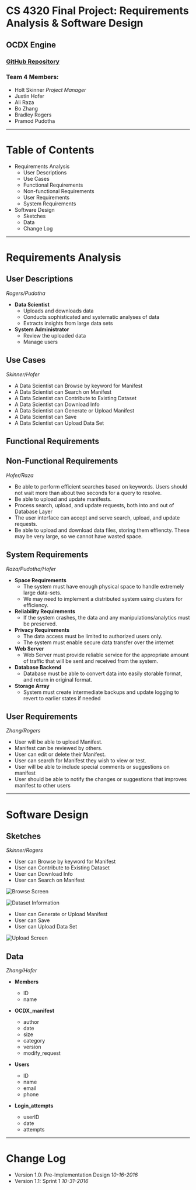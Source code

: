 # CS 4320 Final Project: Requirements Analysis & Software Design

## OCDX Engine

### [GitHub Repository](https://github.com/holtwashere/CS4320-FinalProject)

### Team 4 Members:
  - Holt Skinner *Project Manager*
  - Justin Hofer
  - Ali Raza
  - Bo Zhang
  - Bradley Rogers
  - Pramod Pudotha

---

# Table of Contents
- Requirements Analysis
  - User Descriptions
  - Use Cases
  - Functional Requirements
  - Non-functional Requirements
  - User Requirements
  - System Requirements
- Software Design
  - Sketches
  - Data
  - Change Log

---

# Requirements Analysis

## User Descriptions
*Rogers/Pudotha*

- **Data Scientist**
  - Uploads and downloads data
  - Conducts sophisticated and systematic analyses of data
  - Extracts insights from large data sets
- **System Administrator**
  - Review the uploaded data
  - Manage users

## Use Cases
*Skinner/Hofer*
- A Data Scientist can Browse by keyword for Manifest
- A Data Scientist can Search on Manifest
- A Data Scientist can Contribute to Existing Dataset
- A Data Scientist can Download Info
- A Data Scientist can Generate or Upload Manifest
- A Data Scientist can Save
- A Data Scientist can Upload Data Set

## Functional Requirements


## Non-Functional Requirements
*Hofer/Raza*
- Be able to perform efficient searches based on keywords. Users should not wait more than about two seconds for a query to resolve.
- Be able to upload and update manifests.
- Process search, upload, and update requests, both into and out of Database Layer
- The user interface can accept and serve search, upload, and update requests.
- Be able to upload and download data files, storing them effiencty. These may be very large, so we cannot have wasted space.

## System Requirements
*Raza/Pudotha/Hofer*
- **Space Requirements**
	- The system must have enough physical space to handle extremely large data-sets.
	- We may need to implement a distributed system using clusters for efficiency.
- **Reliability Requirements**
	- If the system crashes, the data and any manipulations/analytics must be preserved.
- **Privacy Requirements**
	- The data access must be limited to authorized users only.
	- The system must enable secure data transfer over the internet
- **Web Server**
  - Web Server must provide reliable service for the appropriate amount of traffic that will be sent and received from the system.
- **Database Backend**
  - Database must be able to convert data into easily storable format, and return in original format.
- **Storage Array**
  - System must create intermediate backups and update logging to revert to earlier states if needed

## User Requirements
*Zhang/Rogers*
- User will be able to upload Manifest.
- Manifest can be reviewed by others.
- User can edit or delete their Manifest.
- User can search for Manifest they wish to view or test.
- User will be able to include special comments or suggestions on manifest
- User should be able to notify the changes or suggestions that improves manifest to other users

---

# Software Design

## Sketches
*Skinner/Rogers*
- User can Browse by keyword for Manifest
- User can Contribute to Existing Dataset
- User can Download Info
- User can Search on Manifest

![Browse Screen](./Scan4.jpg)

![Dataset Information](./Scan5.jpg)

- User can Generate or Upload Manifest
- User can Save
- User can Upload Data Set

![Upload Screen](./Scan3.jpeg)

## Data
*Zhang/Hofer*

- **Members**
    - ID
    - name

- **OCDX_manifest**
    - author
    - date
    - size
    - category
    - version
    - modify_request

- **Users**
    - ID
    - name
    - email
    - phone

- **Login_attempts**
    - userID
    - date
    - attempts

<!-- ## Functions

## Database Structure -->

---

# Change Log

- Version 1.0: Pre-Implementation Design *10-16-2016*
- Version 1.1: Sprint 1 *10-31-2016*

<!-- ---

# Glossary -->
